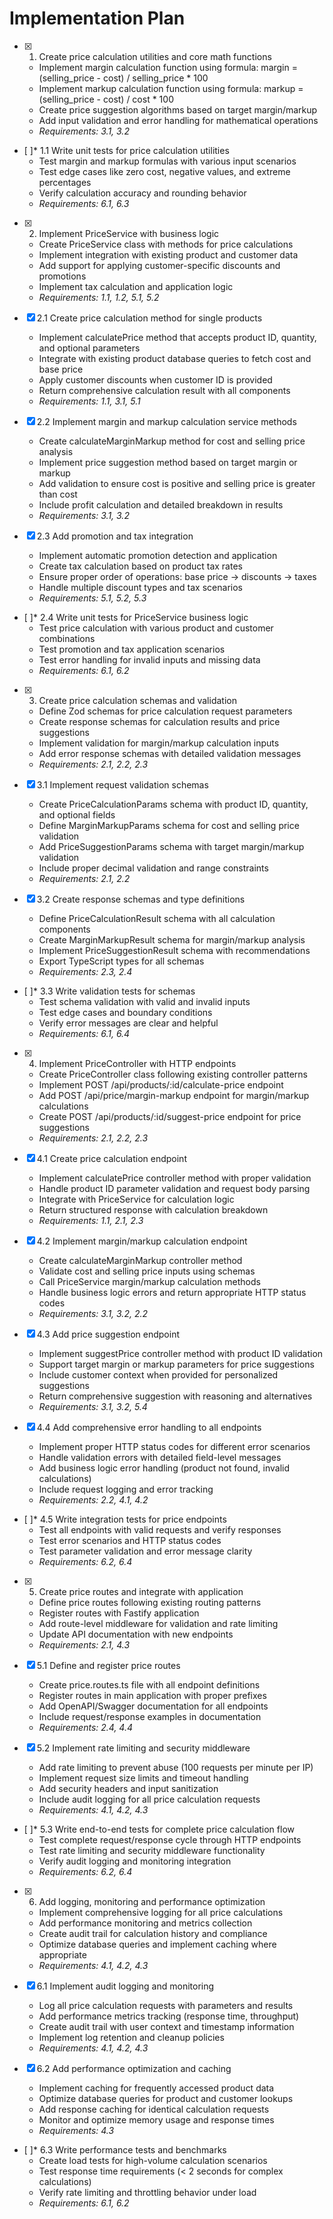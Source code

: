 # Implementation Plan

- [x] 1. Create price calculation utilities and core math functions
  - Implement margin calculation function using formula: margin = (selling_price - cost) / selling_price * 100
  - Implement markup calculation function using formula: markup = (selling_price - cost) / cost * 100
  - Create price suggestion algorithms based on target margin/markup
  - Add input validation and error handling for mathematical operations
  - _Requirements: 3.1, 3.2_

- [ ]* 1.1 Write unit tests for price calculation utilities
  - Test margin and markup formulas with various input scenarios
  - Test edge cases like zero cost, negative values, and extreme percentages
  - Verify calculation accuracy and rounding behavior
  - _Requirements: 6.1, 6.3_

- [x] 2. Implement PriceService with business logic
  - Create PriceService class with methods for price calculations
  - Implement integration with existing product and customer data
  - Add support for applying customer-specific discounts and promotions
  - Implement tax calculation and application logic
  - _Requirements: 1.1, 1.2, 5.1, 5.2_

- [x] 2.1 Create price calculation method for single products
  - Implement calculatePrice method that accepts product ID, quantity, and optional parameters
  - Integrate with existing product database queries to fetch cost and base price
  - Apply customer discounts when customer ID is provided
  - Return comprehensive calculation result with all components
  - _Requirements: 1.1, 3.1, 5.1_

- [x] 2.2 Implement margin and markup calculation service methods
  - Create calculateMarginMarkup method for cost and selling price analysis
  - Implement price suggestion method based on target margin or markup
  - Add validation to ensure cost is positive and selling price is greater than cost
  - Include profit calculation and detailed breakdown in results
  - _Requirements: 3.1, 3.2_

- [x] 2.3 Add promotion and tax integration
  - Implement automatic promotion detection and application
  - Create tax calculation based on product tax rates
  - Ensure proper order of operations: base price → discounts → taxes
  - Handle multiple discount types and tax scenarios
  - _Requirements: 5.1, 5.2, 5.3_

- [ ]* 2.4 Write unit tests for PriceService business logic
  - Test price calculation with various product and customer combinations
  - Test promotion and tax application scenarios
  - Test error handling for invalid inputs and missing data
  - _Requirements: 6.1, 6.2_

- [x] 3. Create price calculation schemas and validation
  - Define Zod schemas for price calculation request parameters
  - Create response schemas for calculation results and price suggestions
  - Implement validation for margin/markup calculation inputs
  - Add error response schemas with detailed validation messages
  - _Requirements: 2.1, 2.2, 2.3_

- [x] 3.1 Implement request validation schemas
  - Create PriceCalculationParams schema with product ID, quantity, and optional fields
  - Define MarginMarkupParams schema for cost and selling price validation
  - Add PriceSuggestionParams schema with target margin/markup validation
  - Include proper decimal validation and range constraints
  - _Requirements: 2.1, 2.2_

- [x] 3.2 Create response schemas and type definitions
  - Define PriceCalculationResult schema with all calculation components
  - Create MarginMarkupResult schema for margin/markup analysis
  - Implement PriceSuggestionResult schema with recommendations
  - Export TypeScript types for all schemas
  - _Requirements: 2.3, 2.4_

- [ ]* 3.3 Write validation tests for schemas
  - Test schema validation with valid and invalid inputs
  - Test edge cases and boundary conditions
  - Verify error messages are clear and helpful
  - _Requirements: 6.1, 6.4_

- [x] 4. Implement PriceController with HTTP endpoints
  - Create PriceController class following existing controller patterns
  - Implement POST /api/products/:id/calculate-price endpoint
  - Add POST /api/price/margin-markup endpoint for margin/markup calculations
  - Create POST /api/products/:id/suggest-price endpoint for price suggestions
  - _Requirements: 2.1, 2.2, 2.3_

- [x] 4.1 Create price calculation endpoint
  - Implement calculatePrice controller method with proper validation
  - Handle product ID parameter validation and request body parsing
  - Integrate with PriceService for calculation logic
  - Return structured response with calculation breakdown
  - _Requirements: 1.1, 2.1, 2.3_

- [x] 4.2 Implement margin/markup calculation endpoint
  - Create calculateMarginMarkup controller method
  - Validate cost and selling price inputs using schemas
  - Call PriceService margin/markup calculation methods
  - Handle business logic errors and return appropriate HTTP status codes
  - _Requirements: 3.1, 3.2, 2.2_

- [x] 4.3 Add price suggestion endpoint
  - Implement suggestPrice controller method with product ID validation
  - Support target margin or markup parameters for price suggestions
  - Include customer context when provided for personalized suggestions
  - Return comprehensive suggestion with reasoning and alternatives
  - _Requirements: 3.1, 3.2, 5.4_

- [x] 4.4 Add comprehensive error handling to all endpoints
  - Implement proper HTTP status codes for different error scenarios
  - Handle validation errors with detailed field-level messages
  - Add business logic error handling (product not found, invalid calculations)
  - Include request logging and error tracking
  - _Requirements: 2.2, 4.1, 4.2_

- [ ]* 4.5 Write integration tests for price endpoints
  - Test all endpoints with valid requests and verify responses
  - Test error scenarios and HTTP status codes
  - Test parameter validation and error message clarity
  - _Requirements: 6.2, 6.4_

- [x] 5. Create price routes and integrate with application
  - Define price routes following existing routing patterns
  - Register routes with Fastify application
  - Add route-level middleware for validation and rate limiting
  - Update API documentation with new endpoints
  - _Requirements: 2.1, 4.3_

- [x] 5.1 Define and register price routes
  - Create price.routes.ts file with all endpoint definitions
  - Register routes in main application with proper prefixes
  - Add OpenAPI/Swagger documentation for all endpoints
  - Include request/response examples in documentation
  - _Requirements: 2.4, 4.4_

- [x] 5.2 Implement rate limiting and security middleware
  - Add rate limiting to prevent abuse (100 requests per minute per IP)
  - Implement request size limits and timeout handling
  - Add security headers and input sanitization
  - Include audit logging for all price calculation requests
  - _Requirements: 4.1, 4.2, 4.3_

- [ ]* 5.3 Write end-to-end tests for complete price calculation flow
  - Test complete request/response cycle through HTTP endpoints
  - Test rate limiting and security middleware functionality
  - Verify audit logging and monitoring integration
  - _Requirements: 6.2, 6.4_

- [x] 6. Add logging, monitoring and performance optimization
  - Implement comprehensive logging for all price calculations
  - Add performance monitoring and metrics collection
  - Create audit trail for calculation history and compliance
  - Optimize database queries and implement caching where appropriate
  - _Requirements: 4.1, 4.2, 4.3_

- [x] 6.1 Implement audit logging and monitoring
  - Log all price calculation requests with parameters and results
  - Add performance metrics tracking (response time, throughput)
  - Create audit trail with user context and timestamp information
  - Implement log retention and cleanup policies
  - _Requirements: 4.1, 4.2, 4.3_

- [x] 6.2 Add performance optimization and caching
  - Implement caching for frequently accessed product data
  - Optimize database queries for product and customer lookups
  - Add response caching for identical calculation requests
  - Monitor and optimize memory usage and response times
  - _Requirements: 4.3_

- [ ]* 6.3 Write performance tests and benchmarks
  - Create load tests for high-volume calculation scenarios
  - Test response time requirements (< 2 seconds for complex calculations)
  - Verify rate limiting and throttling behavior under load
  - _Requirements: 6.1, 6.2_